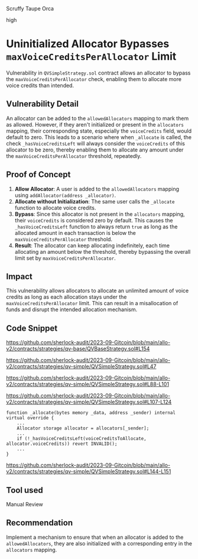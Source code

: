 Scruffy Taupe Orca

high

# Uninitialized Allocator Bypasses `maxVoiceCreditsPerAllocator` Limit
Vulnerability in `QVSimpleStrategy.sol` contract allows an allocator to bypass the `maxVoiceCreditsPerAllocator` check, enabling them to allocate more voice credits than intended.

## Vulnerability Detail
An allocator can be added to the `allowedAllocators` mapping to mark them as allowed. However, if they aren't initialized or present in the `allocators` mapping, their corresponding state, especially the `voiceCredits` field, would default to zero. This leads to a scenario where when `_allocate` is called, the check `_hasVoiceCreditsLeft` will always consider the `voiceCredits` of this allocator to be zero, thereby enabling them to allocate any amount under the `maxVoiceCreditsPerAllocator` threshold, repeatedly.

## Proof of Concept

1. **Allow Allocator**: A user is added to the `allowedAllocators` mapping using `addAllocator(address _allocator)`.
2. **Allocate without Initialization**: The same user calls the `_allocate` function to allocate voice credits.
3. **Bypass**: Since this allocator is not present in the `allocators` mapping, their `voiceCredits` is considered zero by default. This causes the `_hasVoiceCreditsLeft` function to always return `true` as long as the allocated amount in each transaction is below the `maxVoiceCreditsPerAllocator` threshold.
4. **Result**: The allocator can keep allocating indefinitely, each time allocating an amount below the threshold, thereby bypassing the overall limit set by `maxVoiceCreditsPerAllocator`.

## Impact
This vulnerability allows allocators to allocate an unlimited amount of voice credits as long as each allocation stays under the `maxVoiceCreditsPerAllocator` limit. This can result in a misallocation of funds and disrupt the intended allocation mechanism.

## Code Snippet

https://github.com/sherlock-audit/2023-09-Gitcoin/blob/main/allo-v2/contracts/strategies/qv-base/QVBaseStrategy.sol#L154

https://github.com/sherlock-audit/2023-09-Gitcoin/blob/main/allo-v2/contracts/strategies/qv-simple/QVSimpleStrategy.sol#L47

https://github.com/sherlock-audit/2023-09-Gitcoin/blob/main/allo-v2/contracts/strategies/qv-simple/QVSimpleStrategy.sol#L88-L101

https://github.com/sherlock-audit/2023-09-Gitcoin/blob/main/allo-v2/contracts/strategies/qv-simple/QVSimpleStrategy.sol#L107-L124

```solidity
function _allocate(bytes memory _data, address _sender) internal virtual override {
    ...
    Allocator storage allocator = allocators[_sender];
    ...
    if (!_hasVoiceCreditsLeft(voiceCreditsToAllocate, allocator.voiceCredits)) revert INVALID();
    ...
}
```

https://github.com/sherlock-audit/2023-09-Gitcoin/blob/main/allo-v2/contracts/strategies/qv-simple/QVSimpleStrategy.sol#L144-L151

## Tool used
Manual Review

## Recommendation
Implement a mechanism to ensure that when an allocator is added to the `allowedAllocators`, they are also initialized with a corresponding entry in the `allocators` mapping.
